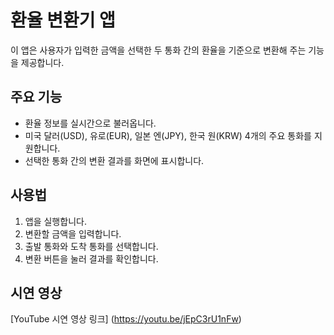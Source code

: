 # 환율 변환기 앱

이 앱은 사용자가 입력한 금액을 선택한 두 통화 간의 환율을 기준으로 변환해 주는 기능을 제공합니다.

## 주요 기능

- 환율 정보를 실시간으로 불러옵니다.
- 미국 달러(USD), 유로(EUR), 일본 엔(JPY), 한국 원(KRW) 4개의 주요 통화를 지원합니다.
- 선택한 통화 간의 변환 결과를 화면에 표시합니다.

## 사용법

1. 앱을 실행합니다.
2. 변환할 금액을 입력합니다.
3. 출발 통화와 도착 통화를 선택합니다.
4. 변환 버튼을 눌러 결과를 확인합니다.

## 시연 영상

[YouTube 시연 영상 링크] (https://youtu.be/jEpC3rU1nFw)
